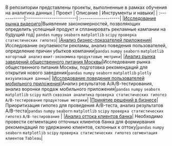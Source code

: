 В репозитории представлены проекты, выполненные в рамках обучения на аналитика данных
| Проект       | Описание                | Инструменты и навыки|
| :------------|:------------------------| :-------------------|
|[Исследование рынка видеоигр](https://github.com/Anastasiamay/Study_projects/tree/main/Games)|Выявление закономерностей, позволяющих определить успешный продукт и спланировать рекламные кампании на будущий год| `pandas` `numpy` `seaborn` `matplotlib` `scipy` `проверка статистических гипотез`|
|[Анализ бизнес-показателей приложения](https://github.com/Anastasiamay/Study_projects/tree/main/Business_performance_analysis)|Исследование окупаемости рекламы, анализ поведения пользователей, определение причин убытков компании|`pandas` `numpy` `seaborn` `matplotlib` `когортный анализ` `юнит-экономика` `продуктовые метрики`|
|[Анализ рынка заведений общественного питания Москвы](https://github.com/Anastasiamay/Study_projects/tree/main/Catering_establishment)|Исследование рынка общественного питания Москвы, подготовка рекомендаций для открытия нового заведения|`pandas` `numpy` `seaborn` `matplotlib` `plotly` `визуализация данных`|
|[Исследование поведения пользователей мобильного приложения](https://github.com/Anastasiamay/Study_projects/tree/main/Mobile_app_users_behavior)|Анализ результатов А/А/В-тестирования, анализ воронки продаж мобильного приложения|`pandas` `numpy` `seaborn` `matplotlib` `scipy` `math` `сквозная аналитика` `проверка статистических гипотез` `A/B-тестирование` `продуктовые метрики`|
|[Принятие решений в бизнесе](https://github.com/Anastasiamay/Study_projects/tree/main/A_b_testing)|Приоритизация гипотез для проведения A/B-теста, анализ результатов A/B-теста|`pandas` `numpy` `seaborn` `matplotlib` `scipy` `проверка статистических гипотез` `A/B-тестирование` |
|[Анализ оттока клиентов банка](https://github.com/Anastasiamay/Study_projects/tree/main/Outflow_of_bank_customers)| Необходимо провести сегментацию отточных клиентов банка для формирвания рекомендаций по удержанию клиентов, склонных к оттоку|`pandas` `numpy` `seaborn` `matplotlib` `scipy` `проверка статистических гипотез` `сегментация клиентов` `Tableau`|

